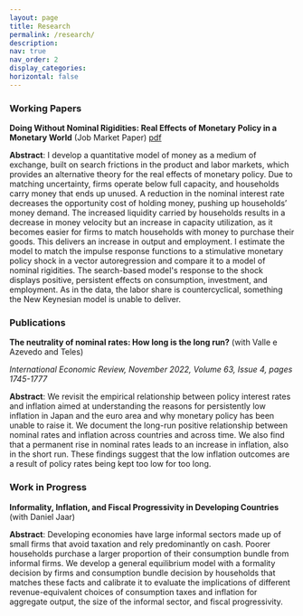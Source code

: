 ```yaml
---
layout: page
title: Research
permalink: /research/
description: 
nav: true
nav_order: 2
display_categories: 
horizontal: false
---
```


<h3> Working Papers </h3>

<b>Doing Without Nominal Rigidities: Real Effects of Monetary Policy in a Monetary World</b> (Job Market Paper) <a href="https://www.dropbox.com/scl/fo/0cvpq5gk28prjomjs8a9o/h?rlkey=piny2hux9dqomnrkya0ivdapm&dl=0">pdf</a>

<b>Abstract</b>: I develop a quantitative model of money as a medium of exchange, built on search frictions in the product and labor markets, which provides an alternative theory for the real effects of monetary policy. Due to matching uncertainty, firms operate below full capacity, and households carry money that ends up unused. A reduction in the nominal interest rate decreases the opportunity cost of holding money, pushing up households’ money demand. The increased liquidity carried by households results in a decrease in money velocity but an increase in capacity utilization, as it becomes easier for firms to match households with money to purchase their goods. This delivers an increase in output and employment. I estimate the model to match the impulse response functions to a stimulative monetary policy shock in a vector autoregression and compare it to a model of nominal rigidities. The search-based model's response to the shock displays positive, persistent effects on consumption, investment, and employment. As in the data, the labor share is countercyclical, something the New Keynesian model is unable to deliver.


<h3> Publications </h3>

<b>The neutrality of nominal rates: How long is the long run?</b> (with Valle e Azevedo and Teles)

<i>International Economic Review, November 2022, Volume 63, Issue 4, pages 1745-1777</i>

<b>Abstract</b>: We revisit the empirical relationship between policy interest rates and inflation aimed at understanding the reasons for persistently low inflation in Japan and the euro area and why monetary policy has been unable to raise it. We document the long-run positive relationship between nominal rates and inflation across countries and across time. We also find that a permanent rise in nominal rates leads to an increase in inflation, also in the short run. These findings suggest that the low inflation outcomes are a result of policy rates being kept too low for too long.

<h3> Work in Progress </h3>

<b>Informality, Inflation, and Fiscal Progressivity in Developing Countries</b> (with Daniel Jaar)

<b>Abstract</b>: Developing economies have large informal sectors made up of small firms that avoid taxation and rely predominantly on cash. Poorer households purchase a larger proportion of their consumption bundle from informal firms. We develop a general equilibrium model with a formality decision by firms and consumption bundle decision by households that matches these facts and calibrate it to evaluate the implications of different revenue-equivalent choices of consumption taxes and inflation for aggregate output, the size of the informal sector, and fiscal progressivity.



